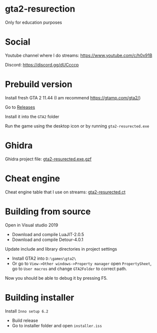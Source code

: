 # gta2-resurection

Only for education purposes

# Social

Youtube channel where I do streams: https://www.youtube.com/c/h0x91B

Discord: https://discord.gg/dUCcccp

# Prebuild version

Install fresh GTA 2 11.44 (I am recommend https://gtamp.com/gta2/)

Go to [Releases](https://github.com/h0x91b/gta2-resurection/releases)

Install it into the `GTA2` folder

Run the game using the desktop icon or by running `gta2-resurected.exe`

# Ghidra

Ghidra project file: [gta2-resurected.exe.gzf](./gta2-resurected.exe.gzf)

# Cheat engine

Cheat engine table that I use on streams: [gta2-resurected.ct](./gta2-resurected.ct)

# Building from source

Open in Visual studio 2019

* Download and compile LuaJIT-2.0.5
* Download and compile Detour-4.0.1

Update include and library directories in project settings

* Install GTA2 into `D:\games\gta2\`
* Or go to `View->Other windows->Property manager` open `PropertySheet`, go to `User macros` and change `GTA2Folder` to correct path.

Now you should be able to debug it by pressing F5.

# Building installer

Install `Inno setup 6.2`

* Build release
* Go to installer folder and open `installer.iss`
